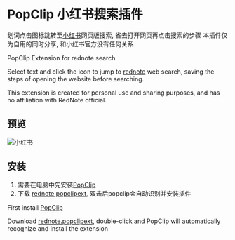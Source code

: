# PopClip 小红书搜索插件

划词点击图标跳转至[小红书](https://www.xiaohongshu.com)网页版搜索, 省去打开网页再点击搜索的步骤
本插件仅为自用的同时分享, 和小红书官方没有任何关系

PopClip Extension for rednote search

Select text and click the icon to jump to [rednote](https://www.xiaohongshu.com) web search, saving the steps of opening the website before searching.

This extension is created for personal use and sharing purposes, and has no affiliation with RedNote official.

## 预览
![小红书](https://github.com/user-attachments/assets/bd573385-bac4-441a-9052-a4dfe58d9200)

## 安装
1. 需要在电脑中先安装[PopClip](https://www.popclip.app/)
2. 下载 [rednote.popclipext](https://github.com/madssshi/popclip-rednote/raw/refs/heads/main/rednote.popclipext), 双击后popclip会自动识别并安装插件

First install [PopClip](https://www.popclip.app/) 

Download [rednote.popclipext](https://github.com/madssshi/popclip-rednote/raw/refs/heads/main/rednote.popclipext), double-click and PopClip will automatically recognize and install the extension
